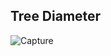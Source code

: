 
## Tree Diameter

![Capture](https://user-images.githubusercontent.com/52861859/120920424-85851f00-c6e0-11eb-8ad8-a87cc0e6cbac.PNG)
